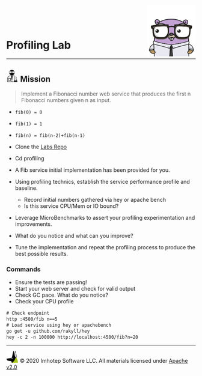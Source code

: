 <img src="../assets/gophernand.png" align="right" width="128" height="auto"/>

<br/>
<br/>
<br/>

# Profiling Lab

---
## <img src="../assets/lab.png" width="auto" height="32"/> Mission

> Implement a Fibonacci number web service that produces the first n Fibonacci numbers given n as input.

+ `fib(0) = 0`
+ `fib(1) = 1`
+ `fib(n) = fib(n-2)+fib(n-1)`

+ Clone the [Labs Repo](https://github.com/gopherland/labs_int)
+ Cd profiling
+ A Fib service initial implementation has been provided for you.
+ Using profiling technics, establish the service performance profile and baseline.
  + Record initial numbers gathered via hey or apache bench
  + Is this service CPU/Mem or IO bound?
+ Leverage MicroBenchmarks to assert your profiling experimentation and improvements.
+ What do you notice and what can you improve?
+ Tune the implementation and repeat the profiling process to produce the best possible results.

### Commands

+ Ensure the tests are passing!
+ Start your web server and check for valid output
+ Check GC pace. What do you notice?
+ Check your CPU profile

```shell
# Check endpoint
http :4500/fib n==5
# Load service using hey or apachebench
go get -u github.com/rakyll/hey
hey -c 2 -n 100000 http://localhost:4500/fib?n=20
```

---
<img src="../assets/imhotep_logo.png" width="32" height="auto"/> © 2020 Imhotep Software LLC.
All materials licensed under [Apache v2.0](http://www.apache.org/licenses/LICENSE-2.0)